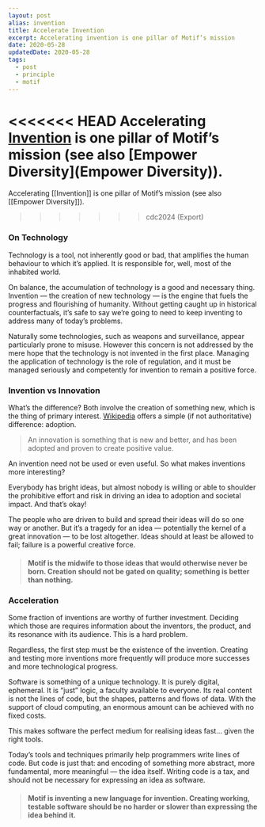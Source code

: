 ```yaml
---
layout: post
alias: invention
title: Accelerate Invention
excerpt: Accelerating invention is one pillar of Motif’s mission
date: 2020-05-28
updatedDate: 2020-05-28
tags:
  - post
  - principle
  - motif
---
```


<<<<<<< HEAD
Accelerating [Invention](Invention) is one pillar of Motif’s mission (see also [Empower Diversity](Empower Diversity)).
=======
Accelerating [[Invention]] is one pillar of Motif’s mission (see also [[Empower Diversity]]).
>>>>>>> cdc2024 (Export)


### On Technology

Technology is a tool, not inherently good or bad, that amplifies the human behaviour to which it’s applied. It is responsible for, well, most of the inhabited world.

On balance, the accumulation of technology is a good and necessary thing. Invention — the creation of new technology — is the engine that fuels the progress and flourishing of humanity. Without getting caught up in historical counterfactuals, it’s safe to say we’re going to need to keep inventing to address many of today’s problems.

Naturally some technologies, such as weapons and surveillance, appear particularly prone to misuse. However this concern is not addressed by the mere hope that the technology is not invented in the first place. Managing the application of technology is the role of regulation, and it must be managed seriously and competently for invention to remain a positive force.

### Invention vs Innovation

What’s the difference? Both involve the creation of something new, which is the thing of primary interest. [Wikipedia](https://en.wikipedia.org/wiki/Invention#Comparison_with_innovation) offers a simple (if not authoritative) difference: adoption.

> An innovation is something that is new and better, and has been adopted and proven to create positive value.

An invention need not be used or even useful. So what makes inventions more interesting?

Everybody has bright ideas, but almost nobody is willing or able to shoulder the prohibitive effort and risk in driving an idea to adoption and societal impact. And that’s okay!

The people who are driven to build and spread their ideas will do so one way or another. But it’s a tragedy for an idea — potentially the kernel of a great innovation — to be lost altogether. Ideas should at least be allowed to fail; failure is a powerful creative force.

> #### Motif is the midwife to those ideas that would otherwise never be born. Creation should not be gated on quality; something is better than nothing.

### Acceleration

Some fraction of inventions are worthy of further investment. Deciding which those are requires information about the inventors, the product, and its resonance with its audience. This is a hard problem.

Regardless, the first step must be the existence of the invention. Creating and testing more inventions more frequently will produce more successes and more technological progress.

Software is something of a unique technology. It is purely digital, ephemeral. It is “just” logic, a faculty available to everyone. Its real content is not the lines of code, but the shapes, patterns and flows of data. With the support of cloud computing, an enormous amount can be achieved with no fixed costs.

This makes software the perfect medium for realising ideas fast… given the right tools.

Today’s tools and techniques primarily help programmers write lines of code. But code is just that: and encoding of something more abstract, more fundamental, more meaningful — the idea itself. Writing code is a tax, and should not be necessary for expressing an idea as software.

> #### Motif is inventing a new language for invention. Creating working, testable software should be no harder or slower than expressing the idea behind it.
